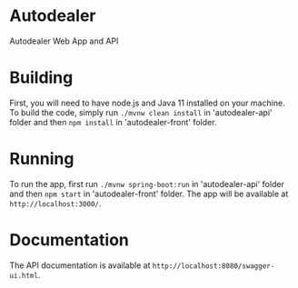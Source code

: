 # Autodealer

Autodealer Web App and API

# Building

First, you will need to have node.js and Java 11 installed on your machine.
To build the code, simply run `./mvnw clean install` in 'autodealer-api' folder and then `npm install` in 'autodealer-front' folder.

# Running

To run the app, first run `./mvnw spring-boot:run` in 'autodealer-api' folder and then `npm start` in 'autodealer-front' folder. The app will be available at `http://localhost:3000/`.

# Documentation

The API documentation is available at `http://localhost:8080/swagger-ui.html`.
